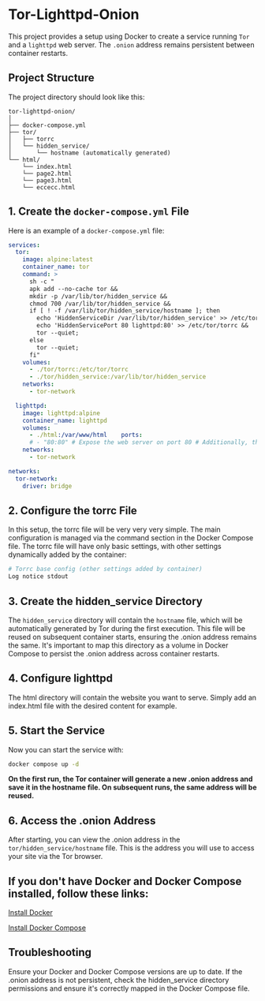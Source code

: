 # Tor-Lighttpd-Onion
This project provides a setup using Docker to create a service running `Tor` and a `lighttpd` web server. The `.onion` address remains persistent between container restarts. 

## Project Structure

The project directory should look like this:

```
tor-lighttpd-onion/
│
├── docker-compose.yml
├── tor/
│   ├── torrc
│   └── hidden_service/
│       └── hostname (automatically generated)
└── html/
    └── index.html
    └── page2.html
    └── page3.html
    └── eccecc.html
```


## 1. Create the `docker-compose.yml` File

Here is an example of a `docker-compose.yml` file:

```yaml
services:
  tor:
    image: alpine:latest
    container_name: tor
    command: >
      sh -c "
      apk add --no-cache tor && 
      mkdir -p /var/lib/tor/hidden_service && 
      chmod 700 /var/lib/tor/hidden_service && 
      if [ ! -f /var/lib/tor/hidden_service/hostname ]; then
        echo 'HiddenServiceDir /var/lib/tor/hidden_service' >> /etc/tor/torrc &&
        echo 'HiddenServicePort 80 lighttpd:80' >> /etc/tor/torrc &&
        tor --quiet;
      else
        tor --quiet;
      fi"
    volumes:
      - ./tor/torrc:/etc/tor/torrc
      - ./tor/hidden_service:/var/lib/tor/hidden_service
    networks:
      - tor-network

  lighttpd:
    image: lighttpd:alpine
    container_name: lighttpd
    volumes:
      - ./html:/var/www/html    ports:
      # - "80:80" # Expose the web server on port 80 # Additionally, the site is also published on the regular web.
    networks:
      - tor-network

networks:
  tor-network:
    driver: bridge
```

## 2. Configure the torrc File

In this setup, the torrc file will be very very very simple. The main configuration is managed via the command section in the Docker Compose file. The torrc file will have only basic settings, with other settings dynamically added by the container:


```bash
# Torrc base config (other settings added by container)
Log notice stdout
```

## 3. Create the hidden_service Directory

The `hidden_service` directory will contain the `hostname` file, which will be automatically generated by Tor during the first execution. 
This file will be reused on subsequent container starts, ensuring the .onion address remains the same. It's important to map this directory as a volume in Docker Compose to persist the .onion address across container restarts.

## 4. Configure lighttpd

The html directory will contain the website you want to serve. Simply add an index.html file with the desired content for example.

## 5. Start the Service

Now you can start the service with:

```bash
docker compose up -d
```

**On the first run, the Tor container will generate a new .onion address and save it in the hostname file. On subsequent runs, the same address will be reused.**

## 6. Access the .onion Address

After starting, you can view the .onion address in the `tor/hidden_service/hostname` file. This is the address you will use to access your site via the Tor browser.


## If you don't have Docker and Docker Compose installed, follow these links:

[Install Docker](https://docs.docker.com/engine/install/)

[Install Docker Compose](https://docs.docker.com/compose/install/)

## Troubleshooting

Ensure your Docker and Docker Compose versions are up to date. If the .onion address is not persistent, check the hidden_service directory permissions and ensure it's correctly mapped in the Docker Compose file.
